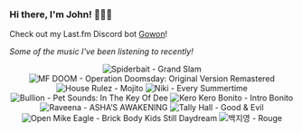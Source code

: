 ### Hi there, I'm John! 🏄🏻‍♂️

Check out my Last.fm Discord bot [Gowon](http://gowon.ca)!

_Some of the music I've been listening to recently!_


<!-- lastfm -->
<p align="center"><img src="https://lastfm.freetls.fastly.net/i/u/64s/dcb6975bd0ed431dbbb12d6bab087042.jpg" title="Spiderbait - Grand Slam"> <img src="https://lastfm.freetls.fastly.net/i/u/64s/1b5cad99d82ea5ff75dbf34428357a89.jpg" title="MF DOOM - Operation Doomsday: Original Version Remastered"> <img src="https://lastfm.freetls.fastly.net/i/u/64s/cd8247e8c88e4213813023a6589e67fb.png" title="House Rulez - Mojito"> <img src="https://lastfm.freetls.fastly.net/i/u/64s/9a837d0161b3e3ed611eca227dc74891.jpg" title="Niki - Every Summertime"> <img src="https://lastfm.freetls.fastly.net/i/u/64s/64c5f84c9b0045b7a35995db528c6a1d.jpg" title="Bullion - Pet Sounds: In The Key Of Dee"> <img src="https://lastfm.freetls.fastly.net/i/u/64s/1da55693cc6e1340d1d403b4a8c55680.png" title="Kero Kero Bonito - Intro Bonito"> <img src="https://lastfm.freetls.fastly.net/i/u/64s/7d8a37ead97181cdba59d830ce467fcf.jpg" title="Raveena - ASHA’S AWAKENING"> <img src="https://lastfm.freetls.fastly.net/i/u/64s/437855e88d00414f92807cf2ff7fd088.png" title="Tally Hall - Good & Evil"> <img src="https://lastfm.freetls.fastly.net/i/u/64s/d1b97d6ecfb4613ab0b45f3835419c42.jpg" title="Open Mike Eagle - Brick Body Kids Still Daydream"> <img src="https://lastfm.freetls.fastly.net/i/u/64s/c42d897adda8b6614f11f35fc6b1f755.png" title="백지영 - Rouge"> </p>
